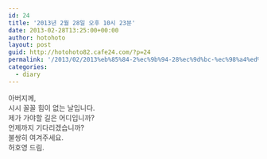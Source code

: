 ```yaml
---
id: 24
title: '2013년 2월 28일 오후 10시 23분'
date: 2013-02-28T13:25:00+00:00
author: hotohoto
layout: post
guid: http://hotohoto82.cafe24.com/?p=24
permalink: '/2013/02/2013%eb%85%84-2%ec%9b%94-28%ec%9d%bc-%ec%98%a4%ed%9b%84-10%ec%8b%9c-23%eb%b6%84/'
categories:
  - diary
---
```



<p style="margin: 0px; padding: 0px; color: rgb(64, 64, 64); text-align: justify;">
  아버지께,
</p>

<p style="margin: 0px; padding: 0px; color: rgb(64, 64, 64); text-align: justify;">
  시시 꼴꼴 힘이 없는 날입니다.
</p>

<p style="margin: 0px; padding: 0px; color: rgb(64, 64, 64); text-align: justify;">
  제가 가야할 길은 어디입니까?
</p>

<p style="margin: 0px; padding: 0px; color: rgb(64, 64, 64); text-align: justify;">
  언제까지 기다리겠습니까?
</p>

<p style="margin: 0px; padding: 0px; color: rgb(64, 64, 64); text-align: justify;">
  불쌍히 여겨주세요.
</p>

<p style="margin: 0px; padding: 0px; color: rgb(64, 64, 64); text-align: justify;">
</p>

<p style="margin: 0px; padding: 0px; color: rgb(64, 64, 64); text-align: justify;">
  허호영 드림.
</p>